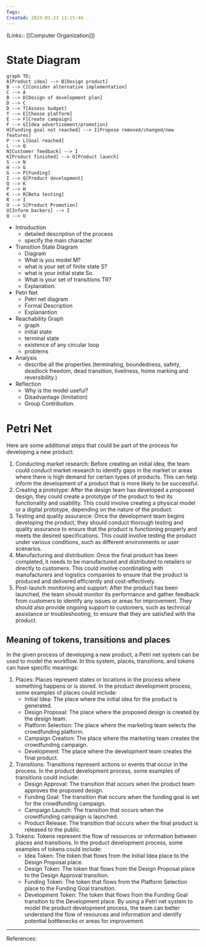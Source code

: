 ```yaml
---
Tags: 
Created: 2023-03-23 13:15:44
---
```

(Links:: [[Computer Organization]])
# State Diagram
```mermaid
graph TD;
A[Product idea] --> B[Design product]
B --> C[Consider alternative implementation]
C --> A
B --> D[Design of development plan]
D --> C
D --> T[Assess budget]
T --> E[Choose platform]
E --> F[Create campaign]
F --> G[Idea advertisement/promotion]
H[Funding goal not reached] --> I[Propose removed/changed/new features]
P --> L[Goal reached]
L --> Q
N[Customer feedback] --> I
K[Product finished] --> O[Product launch]
S --> N
H --> G
G --> P[Funding]
I --> Q[Product development]
Q --> K
P --> H
K --> R[Beta testing]
R --> I
O --> S[Product Promotion]
U[Inform backers] --> I
Q --> U
```
- Introduction
	- detailed description of the process
	- specify the main character
- Transition State Diagram
	- Diagram 
	- What is you model M?
	- what is your set of finite state S?
	- what is your initial state So.
	- What is your set of transitions TR?
	- Explanation.
- Petri Net
	- Petri net diagram
	- Formal Description
	- Explanantion
- Reachability Graph
	- graph
	- initial state
	- terminal state
	- existence of any circular loop
	- problems
- Analysis
	- describe all the properties (terminating, boundedness, safety, deadlock freedom, dead transition, liveliness, home marking and reversibility.)
- Reflection
	- Why is the model useful?
	- Disadvantage (limitation)
	- Group Contribution.
# Petri Net
Here are some additional steps that could be part of the process for developing a new product:

1. Conducting market research: Before creating an initial idea, the team could conduct market research to identify gaps in the market or areas where there is high demand for certain types of products. This can help inform the development of a product that is more likely to be successful.
2. Creating a prototype: After the design team has developed a proposed design, they could create a prototype of the product to test its functionality and usability. This could involve creating a physical model or a digital prototype, depending on the nature of the product.
3. Testing and quality assurance: Once the development team begins developing the product, they should conduct thorough testing and quality assurance to ensure that the product is functioning properly and meets the desired specifications. This could involve testing the product under various conditions, such as different environments or user scenarios.
4. Manufacturing and distribution: Once the final product has been completed, it needs to be manufactured and distributed to retailers or directly to customers. This could involve coordinating with manufacturers and logistics companies to ensure that the product is produced and delivered efficiently and cost-effectively.
5. Post-launch monitoring and support: After the product has been launched, the team should monitor its performance and gather feedback from customers to identify any issues or areas for improvement. They should also provide ongoing support to customers, such as technical assistance or troubleshooting, to ensure that they are satisfied with the product.
## Meaning of tokens, transitions and places
In the given process of developing a new product, a Petri net system can be used to model the workflow. In this system, places, transitions, and tokens can have specific meanings:

1. Places: Places represent states or locations in the process where something happens or is stored. In the product development process, some examples of places could include:
	- Initial Idea: The place where the initial idea for the product is generated.
	- Design Proposal: The place where the proposed design is created by the design team.
	- Platform Selection: The place where the marketing team selects the crowdfunding platform.
	- Campaign Creation: The place where the marketing team creates the crowdfunding campaign.
	- Development: The place where the development team creates the final product.
2. Transitions: Transitions represent actions or events that occur in the process. In the product development process, some examples of transitions could include:
	- Design Approval: The transition that occurs when the product team approves the proposed design.
	- Funding Goal: The transition that occurs when the funding goal is set for the crowdfunding campaign.
	- Campaign Launch: The transition that occurs when the crowdfunding campaign is launched.
	- Product Release: The transition that occurs when the final product is released to the public.
3. Tokens: Tokens represent the flow of resources or information between places and transitions. In the product development process, some examples of tokens could include:
	- Idea Token: The token that flows from the Initial Idea place to the Design Proposal place.
	- Design Token: The token that flows from the Design Proposal place to the Design Approval transition.
	- Funding Token: The token that flows from the Platform Selection place to the Funding Goal transition.
	- Development Token: The token that flows from the Funding Goal transition to the Development place.
By using a Petri net system to model the product development process, the team can better understand the flow of resources and information and identify potential bottlenecks or areas for improvement.

---
References: